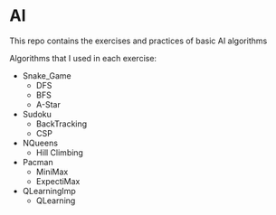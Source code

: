 # AI
This repo contains the exercises and practices of basic AI algorithms

Algorithms that I used in each exercise:
* Snake_Game
  * DFS
  * BFS
  * A-Star
* Sudoku
  * BackTracking
  * CSP
* NQueens
  * Hill Climbing
* Pacman
  * MiniMax
  * ExpectiMax
* QLearningImp
  * QLearning
